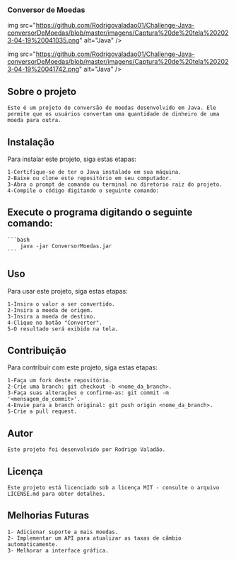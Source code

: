 ### Conversor de Moedas

img src="https://github.com/Rodrigovaladao01/Challenge-Java-conversorDeMoedas/blob/master/imagens/Captura%20de%20tela%202023-04-19%20041035.png" alt="Java" />

img src="https://github.com/Rodrigovaladao01/Challenge-Java-conversorDeMoedas/blob/master/imagens/Captura%20de%20tela%202023-04-19%20041742.png" alt="Java" />



## Sobre o projeto 
    Este é um projeto de conversão de moedas desenvolvido em Java. Ele permite que os usuários convertam uma quantidade de dinheiro de uma moeda para outra.

## Instalação

Para instalar este projeto, siga estas etapas:


    1-Certifique-se de ter o Java instalado em sua máquina.
    2-Baixe ou clone este repositório em seu computador.
    3-Abra o prompt de comando ou terminal no diretório raiz do projeto.
    4-Compile o código digitando o seguinte comando:

## Execute o programa digitando o seguinte comando:

    ```bash
        java -jar ConversorMoedas.jar
    ```


## Uso

Para usar este projeto, siga estas etapas:

    1-Insira o valor a ser convertido.
    2-Insira a moeda de origem.
    3-Insira a moeda de destino.
    4-Clique no botão "Converter".
    5-O resultado será exibido na tela.


## Contribuição

Para contribuir com este projeto, siga estas etapas:

    1-Faça um fork deste repositório.
    2-Crie uma branch: git checkout -b <nome_da_branch>.
    3-Faça suas alterações e confirme-as: git commit -m '<mensagem_do_commit>'.
    4-Envie para a branch original: git push origin <nome_da_branch>.
    5-Crie a pull request.


## Autor

    Este projeto foi desenvolvido por Rodrigo Valadão.

## Licença

    Este projeto está licenciado sob a licença MIT - consulte o arquivo LICENSE.md para obter detalhes.


## Melhorias Futuras

    1- Adicionar suporte a mais moedas.
    2- Implementar um API para atualizar as taxas de câmbio automaticamente.
    3- Melhorar a interface gráfica.

  
